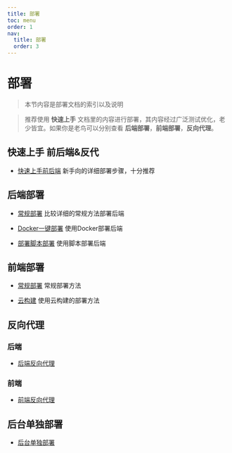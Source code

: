 ```yaml
---
title: 部署
toc: menu
order: 1
nav:
  title: 部署
  order: 3
---
```

# 部署

> 本节内容是部署文档的索引以及说明

> 推荐使用 **快速上手** 文档里的内容进行部署，其内容经过广泛测试优化，老少皆宜。如果你是老鸟可以分别查看 **后端部署**，**前端部署**，**反向代理**。


## 快速上手 前后端&反代

- [快速上手前后端](/deploy/go)
  新手向的详细部署步骤，十分推荐

## 后端部署

- [常规部署](/deploy/server)
  比较详细的常规方法部署后端
  
- [Docker一键部署](/deploy/server/docker) 
  使用Docker部署后端
  
- [部署脚本部署](/deploy/server/script)
  使用脚本部署后端

## 前端部署

- [常规部署](/deploy/kami)
  常规部署方法

- [云构建](/deploy/kami/cloud)
  使用云构建的部署方法

## 反向代理

### 后端

- [后端反向代理](/deploy/reverse-proxy/server)


### 前端

- [前端反向代理](/deploy/reverse-proxy/kami) 


## 后台单独部署

- [后台单独部署](/deploy/reverse-proxy/admin)
